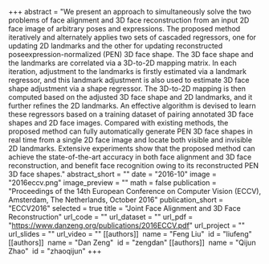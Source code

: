 +++
abstract = "We present an approach to simultaneously solve the two problems of face alignment and 3D face reconstruction from an input 2D face image of arbitrary poses and expressions. The proposed method iteratively and alternately applies two sets of cascaded regressors, one for updating 2D landmarks and the other for updating reconstructed poseexpression-normalized (PEN) 3D face shape. The 3D face shape and the landmarks are correlated via a 3D-to-2D mapping matrix. In each iteration, adjustment to the landmarks is firstly estimated via a landmark regressor, and this landmark adjustment is also used to estimate 3D face shape adjustment via a shape regressor. The 3D-to-2D mapping is then computed based on the adjusted 3D face shape and 2D landmarks, and it further refines the 2D landmarks. An effective algorithm is devised to learn these regressors based on a training dataset of pairing annotated 3D face shapes and 2D face images. Compared with existing methods, the proposed method can fully automatically generate PEN 3D face shapes in real time from a single 2D face image and locate both visible and invisible 2D landmarks. Extensive experiments show that the proposed method can achieve the state-of-the-art accuracy in both face alignment and 3D face reconstruction, and benefit face recognition owing to its reconstructed PEN 3D face shapes."
abstract_short = ""
date = "2016-10"
image = "2016eccv.png"
image_preview = ""
math = false
publication = "Proceedings of the 14th European Conference on Computer Vision (ECCV), Amsterdam, The Netherlands, October 2016"
publication_short = "ECCV2016"
selected = true
title = "Joint Face Alignment and 3D Face Reconstruction"
url_code = ""
url_dataset = ""
url_pdf = "https://www.danzeng.org/publications/2016ECCV.pdf"
url_project = ""
url_slides = ""
url_video = ""
[[authors]]
​	name = "Feng Liu"
​	id = "liufeng"
[[authors]]
​	name = "Dan Zeng"
​	id = "zengdan"
[[authors]]
​	name = "Qijun Zhao"
​	id = "zhaoqijun"
+++